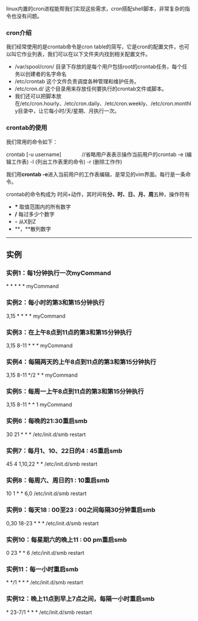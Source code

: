 linux内置的cron进程能帮我们实现这些需求，cron搭配shell脚本，非常复杂的指令也没有问题。

### cron介绍

我们经常使用的是crontab命令是cron table的简写，它是cron的配置文件，也可以叫它作业列表，我们可以在以下文件夹内找到相关配置文件。

*   /var/spool/cron/ 目录下存放的是每个用户包括root的crontab任务，每个任务以创建者的名字命名
*   /etc/crontab 这个文件负责调度各种管理和维护任务。
*   /etc/cron.d/ 这个目录用来存放任何要执行的crontab文件或脚本。
*   我们还可以把脚本放在/etc/cron.hourly、/etc/cron.daily、/etc/cron.weekly、/etc/cron.monthly目录中，让它每小时/天/星期、月执行一次。

### crontab的使用

我们常用的命令如下：

crontab \[-u username\]　　　　//省略用户表表示操作当前用户的crontab
    -e      (编辑工作表)
    -l      (列出工作表里的命令)
    -r      (删除工作作)

我们用**crontab -e**进入当前用户的工作表编辑，是常见的vim界面。每行是一条命令。

crontab的命令构成为 时间+动作，其时间有**分、时、日、月、周**五种，操作符有

*   **\*** 取值范围内的所有数字
*   **/** 每过多少个数字
*   **\-** 从X到Z
*   **，**散列数字

* * *

实例
--

### 实例1：每1分钟执行一次myCommand

\* \* \* \* \* myCommand

### 实例2：每小时的第3和第15分钟执行

3,15 \* \* \* \* myCommand

### 实例3：在上午8点到11点的第3和第15分钟执行

3,15 8-11 \* \* \* myCommand

### 实例4：每隔两天的上午8点到11点的第3和第15分钟执行

3,15 8-11 \*/2  \*  \* myCommand

### 实例5：每周一上午8点到11点的第3和第15分钟执行

3,15 8-11 \* \* 1 myCommand

### 实例6：每晚的21:30重启smb

30 21 \* \* \* /etc/init.d/smb restart

### 实例7：每月1、10、22日的4 : 45重启smb

45 4 1,10,22 \* \* /etc/init.d/smb restart

### 实例8：每周六、周日的1 : 10重启smb

10 1 \* \* 6,0 /etc/init.d/smb restart

### 实例9：每天18 : 00至23 : 00之间每隔30分钟重启smb

0,30 18-23 \* \* \* /etc/init.d/smb restart

### 实例10：每星期六的晚上11 : 00 pm重启smb

0 23 \* \* 6 /etc/init.d/smb restart

### 实例11：每一小时重启smb

\* \*/1 \* \* \* /etc/init.d/smb restart

### 实例12：晚上11点到早上7点之间，每隔一小时重启smb

\* 23-7/1 \* \* \* /etc/init.d/smb restart
